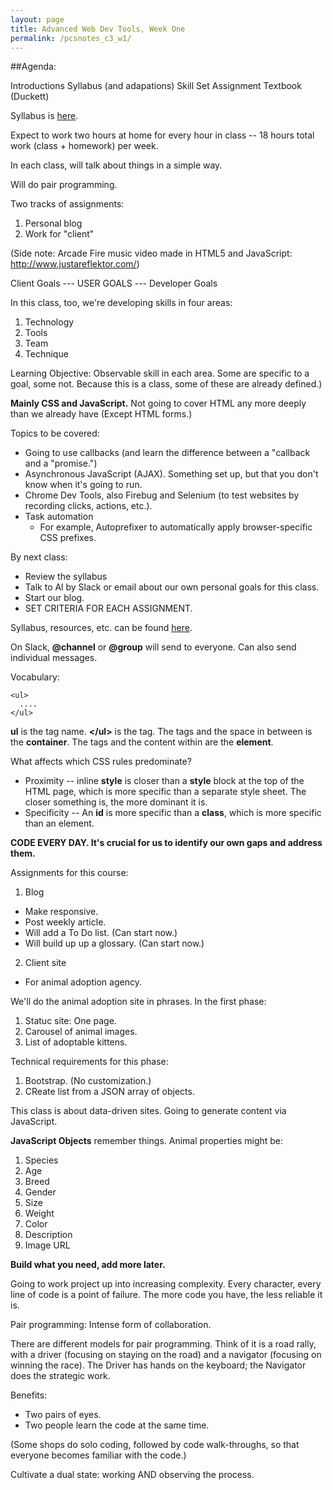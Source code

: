 ```yaml
---
layout: page
title: Advanced Web Dev Tools, Week One
permalink: /pcsnotes_c3_w1/
---
```


##Agenda:

Introductions
Syllabus (and adapations)
Skill Set
Assignment
Textbook (Duckett)

Syllabus is [here](http://portlandcodeschool.github.io/afe/).

Expect to work two hours at home for every hour in class -- 18 hours total work (class + homework) per week.

In each class, will talk about things in a simple way.

Will do pair programming.

Two tracks of assignments:

1. Personal blog
2. Work for "client"

(Side note: Arcade Fire music video made in HTML5 and JavaScript: http://www.justareflektor.com/)

Client Goals --- USER GOALS --- Developer Goals

In this class, too, we're developing skills in four areas:

1. Technology
2. Tools
3. Team
4. Technique

Learning Objective: Observable skill in each area.  Some are specific to a goal, some not. Because this is a class, some of these are already defined.)

**Mainly CSS and JavaScript.**
Not going to cover HTML any more deeply than we already have (Except HTML forms.) 

Topics to be covered: 

* Going to use callbacks (and learn the difference between a "callback and a "promise.") 
* Asynchronous JavaScript (AJAX). Something set up, but that you don't know when it's going to run.
* Chrome Dev Tools, also Firebug and Selenium (to test websites by recording clicks, actions, etc.).
* Task automation
  * For example, Autoprefixer to automatically apply browser-specific CSS prefixes.

By next class:

* Review the syllabus
* Talk to Al by Slack or email about our own personal goals for this class.
* Start our blog.
* SET CRITERIA FOR EACH ASSIGNMENT.

Syllabus, resources, etc. can be found [here](https://github.com/portlandcodeschool/afe).

On Slack, **@channel** or **@group** will send to everyone. Can also send individual messages.

Vocabulary:

```
<ul>
  ....
</ul>
```

**ul** is the tag name.
**\</ul>** is the tag.
The tags and the space in between is the **container**.
The tags and the content within are the **element**.

What affects which CSS rules predominate?

* Proximity -- inline **style** is closer than a **style** block at the top of the HTML page, which is more specific than a separate style sheet. The closer something is, the more dominant it is.
* Specificity -- An **id** is more specific than a **class**, which is more specific than an element.

**CODE EVERY DAY.  It's crucial for us to identify our own gaps and address them.**

Assignments for this course: 

1. Blog
  * Make responsive.
  * Post weekly article.
  * Will add a To Do list. (Can start now.)
  * Will build up up a glossary. (Can start now.)
2. Client site
  * For animal adoption agency.
  
  We'll do the animal adoption site in phrases. In the first phase:
  
  1. Statuc site: One page.
  2. Carousel of animal images.
  3. List of adoptable kittens.
  
  Technical requirements for this phase:
  
  1. Bootstrap. (No customization.)
  2. CReate list from a JSON array of objects.
  
  This class is about data-driven sites. Going to generate content via JavaScript.
  
  **JavaScript Objects** remember things.  Animal properties might be:
  
  1. Species
  2. Age
  3. Breed
  4. Gender
  5. Size
  6. Weight
  7. Color
  8. Description
  9. Image URL
  
**Build what you need, add more later.**

Going to work project up into increasing complexity. Every character, every line of code is a point of failure. The more code you have, the less reliable it is.

Pair programming: Intense form of collaboration.

There are different models for pair programming. Think of it is a road rally, with a driver (focusing on staying on the road) and a navigator (focusing on winning the race). The Driver has hands on the keyboard; the Navigator does the strategic work.

Benefits:

* Two pairs of eyes.
* Two people learn the code at the same time.

(Some shops do solo coding, followed by code walk-throughs, so that everyone becomes familiar with the code.)

Cultivate a dual state: working AND observing the process.
